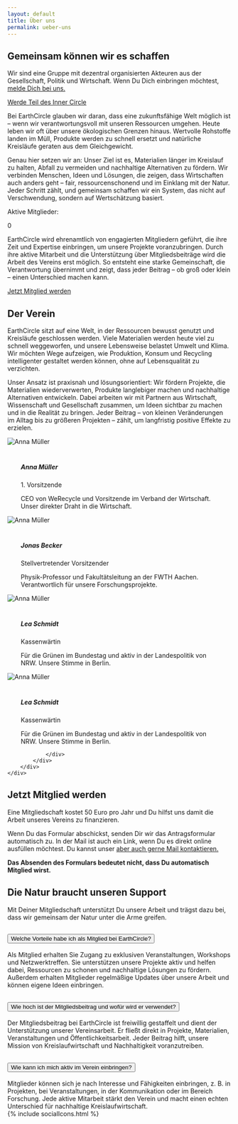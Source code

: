 ```yaml
---
layout: default
title: Über uns
permalink: ueber-uns
---
```


<section class="hero-banner hero-ueber-uns d-flex">
    <div class="c-banner c-banner d-none d-lg-block z-1 position-absolute top-0 bottom-0 start-0 end-0"></div>
    <div class="bg-banner position-absolute top-0 bottom-0 start-0 end-0 bg-black bg-opacity-50 z-0"></div>
    <div class="container text-white position-relative align-items-end justify-content-end z-2">
        <div class="row">
            <div class="col-lg-7 offset-lg-4">
                <h1 class="display-3 fw-bold">Gemeinsam können wir es schaffen</h1>
                <p class="lead mb-4">Wir sind eine Gruppe mit dezentral organisierten Akteuren aus der Gesellschaft, Politik und Wirtschaft. Wenn Du Dich einbringen möchtest, <a href="{{ site.baseurl }}/kontakt" class="text-white">melde Dich bei uns.</a></p>
                <a href="#inner-circle" class="btn btn-primary btn-lg">Werde Teil des Inner Circle</a>
            </div>
        </div>
    </div>
</section>

<section class="outer-wrapper">
    <div class="container-fluid">
        <div class="m-4 pt-4 pb-4">
            <div class="row mb-3 d-flex align-items-end">
                <div class="col-sm-6">
                    <p class="lead"><span class="text-primary fw-bold">Bei EarthCircle glauben wir daran, dass eine zukunftsfähige Welt möglich ist – wenn wir verantwortungsvoll mit unseren Ressourcen umgehen.</span> Heute leben wir oft über unsere ökologischen Grenzen hinaus. Wertvolle Rohstoffe landen im Müll, Produkte werden zu schnell ersetzt und natürliche Kreisläufe geraten aus dem Gleichgewicht.</p>
                    <p>Genau hier setzen wir an: Unser Ziel ist es, Materialien länger im Kreislauf zu halten, Abfall zu vermeiden und nachhaltige Alternativen zu fördern. Wir verbinden Menschen, Ideen und Lösungen, die zeigen, dass Wirtschaften auch anders geht – fair, ressourcenschonend und im Einklang mit der Natur. Jeder Schritt zählt, und gemeinsam schaffen wir ein System, das nicht auf Verschwendung, sondern auf Wertschätzung basiert.</p>
                </div>
                <div class="col-sm-4 offset-lg-1">  
                    <div class="text-right">
                        <p class="lead text-primary"><span class="fw-bold">Aktive Mitglieder</span>:</p>
                        <span class="overshoot-date fw-bold text-primary counter" data-number="7353">0</span>
                    </div>
                </div>
            </div>
        </div>
    </div>
</section>

<section class="bg-primary text-white pt-5 pb-5">
    <div class="container-fluid">
        <div class="m-4 pt-5 pb-5">
            <div class="row mb-3 pb-5 d-flex flex-row-reverse justify-content-end">
                <div class="col-sm-5 offset-lg-1 mt-4 pt-5">  
                    <p>EarthCircle wird ehrenamtlich von engagierten Mitgliedern geführt, die ihre Zeit und Expertise einbringen, um unsere Projekte voranzubringen. Durch ihre aktive Mitarbeit und die Unterstützung über Mitgliedsbeiträge wird die Arbeit des Vereins erst möglich. So entsteht eine starke Gemeinschaft, die Verantwortung übernimmt und zeigt, dass jeder Beitrag – ob groß oder klein – einen Unterschied machen kann.</p>
                    <p><a href="#inner-circle" class="text-white lead">Jetzt Mitglied werden</a></p>
                </div>            
                <div class="col-sm-6">
                    <h2 class="fw-bold pb-4">Der Verein</h2>
                    <p class="lead">EarthCircle sitzt auf eine Welt, in der Ressourcen bewusst genutzt und Kreisläufe geschlossen werden. <span class="fw-bold">Viele Materialien werden heute viel zu schnell weggeworfen, und unsere Lebensweise belastet Umwelt und Klima.</span> Wir möchten Wege aufzeigen, wie Produktion, Konsum und Recycling intelligenter gestaltet werden können, ohne auf Lebensqualität zu verzichten.</p>
                    <p>Unser Ansatz ist praxisnah und lösungsorientiert: Wir fördern Projekte, die Materialien wiederverwerten, Produkte langlebiger machen und nachhaltige Alternativen entwickeln. Dabei arbeiten wir mit Partnern aus Wirtschaft, Wissenschaft und Gesellschaft zusammen, um Ideen sichtbar zu machen und in die Realität zu bringen. Jeder Beitrag – von kleinen Veränderungen im Alltag bis zu größeren Projekten – zählt, um langfristig positive Effekte zu erzielen.</p>
                </div>
            </div>
            <div class="swiper mySwiper">
                <div class="swiper-wrapper">
                    <!-- Slide: Teammitglied 1 -->
                    <div class="swiper-slide">
                        <div class="card text-center bg-white bg-opacity-25 border-0 rounded-3 card-gradient">
                        <img src="../assets/img/anna_mueller.jpg" class="card-img-top rounded-circle mx-auto border border-5 border-white w-50 mt-4 z-2" alt="Anna Müller">
                        <div class="card-body bg-white shadow-lg rounded-3 z-1" style="margin-top:-30px; padding-top:50px;padding-left:30px;padding-right:30px;">
                            <h5 class="fs-4 mb-0 fw-bold text-primary">Anna Müller</h5>
                            <p class="text-primary">1. Vorsitzende</p>
                            <p class="lead pb-0 text-primary">CEO von WeRecycle und Vorsitzende im Verband der Wirtschaft. <span class="fw-bold text-dark">Unser direkter Draht in die Wirtschaft.</span></p>
                        </div>
                        </div>
                    </div>
                    <!-- Slide: Teammitglied 2 -->
                    <div class="swiper-slide">
                        <div class="card text-center bg-white bg-opacity-25 border-0 rounded-3 card-gradient">
                        <img src="../assets/img/jonas_becker.jpg" class="card-img-top rounded-circle mx-auto border border-5 border-white w-50 mt-4 z-2" alt="Anna Müller">
                        <div class="card-body bg-white shadow-lg rounded-3 z-1" style="margin-top:-30px; padding-top:50px;padding-left:30px;padding-right:30px;">
                            <h5 class="fs-4 mb-0 fw-bold text-primary">Jonas Becker</h5>
                            <p class="text-primary">Stellvertretender Vorsitzender</p>
                            <p class="lead pb-0 text-primary">Physik-Professor und Fakultätsleitung an der FWTH Aachen. <span class="fw-bold text-dark">Verantwortlich für unsere Forschungsprojekte.</span></p>
                        </div>
                        </div>
                    </div>
                    <!-- Slide: Teammitglied 3 -->
                    <div class="swiper-slide">
                        <div class="card text-center bg-white bg-opacity-25 border-0 rounded-3 card-gradient">
                        <img src="../assets/img/anna_mueller.jpg" class="card-img-top rounded-circle mx-auto border border-5 border-white w-50 mt-4 z-2" alt="Anna Müller">
                        <div class="card-body bg-white shadow-lg rounded-3 z-1" style="margin-top:-30px; padding-top:50px;padding-left:30px;padding-right:30px;">
                            <h5 class="fs-4 mb-0 fw-bold text-primary">Lea Schmidt</h5>
                            <p class="text-primary">Kassenwärtin</p>
                            <p class="lead pb-0 text-primary">Für die Grünen im Bundestag und aktiv in der Landespolitik von NRW. <span class="fw-bold text-dark">Unsere Stimme in Berlin.</span></p>
                        </div>
                        </div>
                    </div>
                    <!-- Slide: Teammitglied 4 -->
                    <div class="swiper-slide">
                        <div class="card text-center bg-white bg-opacity-25 border-0 rounded-3 card-gradient">
                        <img src="../assets/img/anna_mueller.jpg" class="card-img-top rounded-circle mx-auto border border-5 border-white w-50 mt-4 z-2" alt="Anna Müller">
                        <div class="card-body bg-white shadow-lg rounded-3 z-1" style="margin-top:-30px; padding-top:50px;padding-left:30px;padding-right:30px;">
                            <h5 class="fs-4 mb-0 fw-bold text-primary">Lea Schmidt</h5>
                            <p class="text-primary">Kassenwärtin</p>
                            <p class="lead pb-0 text-primary">Für die Grünen im Bundestag und aktiv in der Landespolitik von NRW. <span class="fw-bold text-dark">Unsere Stimme in Berlin.</span></p>
                        </div>
                        </div>
                    </div>
                </div>
                <div class="navigation position-relative text-center">
                    <!-- Navigation -->
                    
                </div>
            </div>
        </div>
    </div>
</section>

<!-- Swiper CSS -->
<link
  rel="stylesheet"
  href="https://cdn.jsdelivr.net/npm/swiper@9/swiper-bundle.min.css"
/>

<!-- Swiper JS -->
<script src="https://cdn.jsdelivr.net/npm/swiper@9/swiper-bundle.min.js"></script>

<script>
  const swiper = new Swiper(".mySwiper", {
    slidesPerView: 3.1,     // 3 volle Cards + Peek der 4. Card
    spaceBetween: 20,
    loop: true,
    navigation: {
      nextEl: ".swiper-button-next",
      prevEl: ".swiper-button-prev",
    },
    breakpoints: {
      992: { slidesPerView: 3.1 },   // Desktop
      768: { slidesPerView: 2.2 },   // Tablet
      576: { slidesPerView: 1.2 },   // Mobile
      0:   { slidesPerView: 1 }      // Sehr kleine Screens
    },
  });
</script>


<a name="inner-circle" id="inner-circle"></a>

<section class="pt-5 mt-5 mb-5 pb-5">
    <div class="container-fluid">
        <div class="m-4">
            <div class="row">
                <div class="col-sm-5 offset-lg-1">
                    <div class="form bg-primary bg-opacity-25 border-0 rounded-3" data-type="newsletter" data-id="nl-1"></div>
                </div>
                <div class="col-sm-4 offset-lg-1"> 
                    <h2 class="fw-bold primary-on-fade mb-4">Jetzt Mitglied werden</h2>
                    <p class="lead"><span class="fw-bold primary-on-fade">Eine Mitgliedschaft kostet 50 Euro pro Jahr</span> und Du hilfst uns damit die Arbeit unseres Vereins zu finanzieren.</p>
                    <p>Wenn Du das Formular abschickst, senden Dir wir das Antragsformular automatisch zu. In der Mail ist auch ein Link, wenn Du es direkt online ausfüllen möchtest. Du kannst unser <a href="{{ site.baseurl }}/kontakt#kontaktformular" class="text-dark">aber auch gerne Mail kontaktieren.</a></p>
                    <p><strong>Das Absenden des Formulars bedeutet nicht, dass Du automatisch Mitglied wirst.</strong></p>
                </div>
            </div>
        </div>
    </div>
</section>

<section class="hero-banner hero-support d-flex align-items-center">
    <div class="c-banner c-banner d-none d-lg-block z-1 position-absolute top-0 bottom-0 start-0 end-0"></div>
    <div class="bg-banner position-absolute top-0 bottom-0 start-0 end-0 bg-black bg-opacity-50 z-0"></div>
    <div class="container text-white position-relative z-2">
        <div class="row">
            <div class="col-lg-7 offset-lg-4">
                <h1 class="display-3 fw-bold">Die Natur braucht unseren Support</h1>
                <p class="lead mb-0">Mit Deiner Mitgliedschaft unterstützt Du unsere Arbeit und trägst dazu bei, dass wir gemeinsam der Natur unter die Arme greifen.</p>
            </div>
        </div>
    </div>
</section>

<section class="pt-5 mt-5 mb-5 pb-5">
    <div class="container-fluid">
        <div class="m-4">
            <div class="row">
                <div class="col-sm-8 offset-lg-1">
                    <div class="accordion" id="accordionExample">
                    <!-- Mitgliedschaft: Vorteile -->
                    <div class="accordion-item border-primary">
                        <h2 class="accordion-header">
                        <button class="accordion-button border-0 shadow-none fs-5 fw-bold" type="button" data-bs-toggle="collapse" data-bs-target="#collapseOne" aria-expanded="true" aria-controls="collapseOne">
                            Welche Vorteile habe ich als Mitglied bei EarthCircle?
                        </button>
                        </h2>
                        <div id="collapseOne" class="accordion-collapse collapse show" data-bs-parent="#accordionExample">
                        <div class="accordion-body">
                            Als Mitglied erhalten Sie Zugang zu exklusiven Veranstaltungen, Workshops und Netzwerktreffen. Sie unterstützen unsere Projekte aktiv und helfen dabei, Ressourcen zu schonen und nachhaltige Lösungen zu fördern. Außerdem erhalten Mitglieder regelmäßige Updates über unsere Arbeit und können eigene Ideen einbringen.
                        </div>
                        </div>
                    </div>
                    <!-- Mitgliedschaft: Beitrag -->
                    <div class="accordion-item border-primary">
                        <h2 class="accordion-header">
                        <button class="accordion-button collapsed border-0 shadow-none fs-5 fw-bold" type="button" data-bs-toggle="collapse" data-bs-target="#collapseTwo" aria-expanded="false" aria-controls="collapseTwo">
                            Wie hoch ist der Mitgliedsbeitrag und wofür wird er verwendet?
                        </button>
                        </h2>
                        <div id="collapseTwo" class="accordion-collapse collapse" data-bs-parent="#accordionExample">
                        <div class="accordion-body">
                            Der Mitgliedsbeitrag bei EarthCircle ist freiwillig gestaffelt und dient der Unterstützung unserer Vereinsarbeit. Er fließt direkt in Projekte, Materialien, Veranstaltungen und Öffentlichkeitsarbeit. Jeder Beitrag hilft, unsere Mission von Kreislaufwirtschaft und Nachhaltigkeit voranzutreiben.
                        </div>
                        </div>
                    </div>
                    <!-- Mitgliedschaft: Mitwirken -->
                    <div class="accordion-item border-primary">
                        <h2 class="accordion-header">
                        <button class="accordion-button collapsed border-0 shadow-none fs-5 fw-bold" type="button" data-bs-toggle="collapse" data-bs-target="#collapseThree" aria-expanded="false" aria-controls="collapseThree">
                            Wie kann ich mich aktiv im Verein einbringen?
                        </button>
                        </h2>
                        <div id="collapseThree" class="accordion-collapse collapse" data-bs-parent="#accordionExample">
                        <div class="accordion-body">
                            Mitglieder können sich je nach Interesse und Fähigkeiten einbringen, z. B. in Projekten, bei Veranstaltungen, in der Kommunikation oder im Bereich Forschung. Jede aktive Mitarbeit stärkt den Verein und macht einen echten Unterschied für nachhaltige Kreislaufwirtschaft.
                        </div>
                        </div>
                    </div>
                    </div>
                </div>
                <div class="col-sm-3 d-flex">
                    <div class="big-social-icon-wrapper">
                        {% include socialIcons.html %}
                    </div>
                </div>
            </div>
        </div>
    </div>
</section>